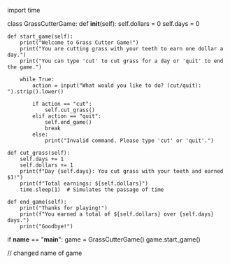 import time

class GrassCutterGame:
    def __init__(self):
        self.dollars = 0
        self.days = 0

    def start_game(self):
        print("Welcome to Grass Cutter Game!")
        print("You are cutting grass with your teeth to earn one dollar a day.")
        print("You can type 'cut' to cut grass for a day or 'quit' to end the game.")

        while True:
            action = input("What would you like to do? (cut/quit): ").strip().lower()

            if action == "cut":
                self.cut_grass()
            elif action == "quit":
                self.end_game()
                break
            else:
                print("Invalid command. Please type 'cut' or 'quit'.")

    def cut_grass(self):
        self.days += 1
        self.dollars += 1
        print(f"Day {self.days}: You cut grass with your teeth and earned $1!")
        print(f"Total earnings: ${self.dollars}")
        time.sleep(1)  # Simulates the passage of time

    def end_game(self):
        print("Thanks for playing!")
        print(f"You earned a total of ${self.dollars} over {self.days} days.")
        print("Goodbye!")

if __name__ == "__main__":
    game = GrassCutterGame()
    game.start_game()

// changed name of game

